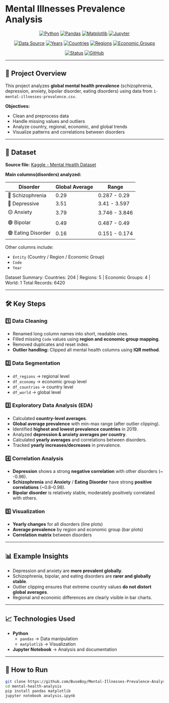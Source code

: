 # Mental Illnesses Prevalence Analysis

<div align="center">
  
  [![Python](https://img.shields.io/badge/Python-3.8+-3776AB?style=flat&logo=python&logoColor=white)](https://www.python.org)
  [![Pandas](https://img.shields.io/badge/Pandas-2.0.3-150458?style=flat&logo=pandas&logoColor=white)](https://pandas.pydata.org)
  [![Matplotlib](https://img.shields.io/badge/Matplotlib-3.7.2-11557c?style=flat)](https://matplotlib.org)
  [![Jupyter](https://img.shields.io/badge/Jupyter-Notebook-F37626?style=flat&logo=jupyter&logoColor=white)](https://jupyter.org)
  
  [![Data Source](https://img.shields.io/badge/Data-Kaggle%20Dataset-20BEFF?style=flat&logo=kaggle&logoColor=white)](https://www.kaggle.com/datasets/imtkaggleteam/mental-health/data)
  [![Years](https://img.shields.io/badge/Years-1990--2019-green?style=flat&logo=calendar&logoColor=white)](https://github.com)
  [![Countries](https://img.shields.io/badge/Countries-204-orange?style=flat&logo=globe&logoColor=white)](https://github.com)
  [![Regions](https://img.shields.io/badge/Regions-5-pink?style=flat&logo=globe&logoColor=white)](https://github.com)
  [![Economic Groups](https://img.shields.io/badge/EconomicGroups-4-purple?style=flat&logo=globe&logoColor=white)](https://github.com)

  [![Status](https://img.shields.io/badge/Status-In%20Progress-yellow?style=flat&logo=progress&logoColor=white)](https://github.com)
  [![GitHub](https://img.shields.io/badge/GitHub-Repository-181717?style=flat&logo=github&logoColor=white)](https://github.com)

</div>

---

## 📌 Project Overview

This project analyzes **global mental health prevalence** (schizophrenia, depression, anxiety, bipolar disorder, eating disorders) using data from `1-mental-illnesses-prevalence.csv`.  

**Objectives:**

- Clean and preprocess data
- Handle missing values and outliers
- Analyze country, regional, economic, and global trends
- Visualize patterns and correlations between disorders

---

## 📂 Dataset

**Source file:** [Kaggle - Mental Health Dataset](https://www.kaggle.com/datasets/imtkaggleteam/mental-health/data)  

**Main columns(disorders) analyzed:**

| Disorder | Global Average | Range |
|----------|---------------|--------|
| 🔴 Schizophrenia | 0.29 | 0.287 - 0.29 |
| 🔵 Depressive | 3.51 | 3.41 - 3.597 |
| 🟡 Anxiety | 3.79 | 3.746 - 3.846 |
| 🟣 Bipolar | 0.49 | 0.487 - 0.49 |
| 🟢 Eating Disorder | 0.16 | 0.151 - 0.174 |

Other columns include:

- `Entity` (Country / Region / Economic Group)  
- `Code`  
- `Year`  

Dataset Summary:
Countries: 204 | Regions: 5 | Economic Groups: 4 | World: 1
Total Records: 6420

---

## 🛠️ Key Steps

### 1️⃣ Data Cleaning

- Renamed long column names into short, readable ones.  
- Filled missing `Code` values using **region and economic group mapping**.  
- Removed duplicates and reset index.  
- **Outlier handling:** Clipped all mental health columns using **IQR method**.  

### 2️⃣ Data Segmentation

- `df_regions` → regional level  
- `df_economy` → economic group level  
- `df_countries` → country level  
- `df_world` → global level  

### 3️⃣ Exploratory Data Analysis (EDA)

- Calculated **country-level averages**.  
- **Global average prevalence** with min-max range (after outlier clipping).  
- Identified **highest and lowest prevalence countries** in 2019.  
- Analyzed **depression & anxiety averages per country**.  
- Calculated **yearly averages** and correlations between disorders.  
- Tracked **yearly increases/decreases** in prevalence.  

### 4️⃣ Correlation Analysis

- **Depression** shows a strong **negative correlation** with other disorders (~ -0.96).  
- **Schizophrenia** and **Anxiety** / **Eating Disorder** have strong **positive correlations** (~0.8–0.98).  
- **Bipolar disorder** is relatively stable, moderately positively correlated with others.  

### 5️⃣ Visualization

- **Yearly changes** for all disorders (line plots)  
- **Average prevalence** by region and economic group (bar plots)  
- **Correlation matrix** between disorders  

---

## 📊 Example Insights

- Depression and anxiety are **more prevalent globally**.  
- Schizophrenia, bipolar, and eating disorders are **rarer and globally stable**.  
- Outlier clipping ensures that extreme country values **do not distort global averages**.  
- Regional and economic differences are clearly visible in bar charts.  

---

## 📈 Technologies Used

- **Python**  
  - `pandas` → Data manipulation  
  - `matplotlib` → Visualization  
- **Jupyter Notebook** → Analysis and documentation  

---

## 🚀 How to Run

```bash
git clone https://github.com/BuseBoy/Mental-Illnesses-Prevalence-Analysis/tree/main
cd mental-health-analysis
pip install pandas matplotlib
jupyter notebook analysis.ipynb
